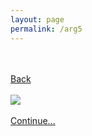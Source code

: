 ```yaml
---
layout: page
permalink: /arg5
---
```


<html>
    <head>

<script src="https://cdnjs.cloudflare.com/ajax/libs/crypto-js/4.1.1/crypto-js.min.js"></script>
<script>
  document.addEventListener('DOMContentLoaded', function () {
    const hashedPassword = '';

    const checkPassword = () => {
      const inputPassword = prompt('Please enter your password:');
      if (!inputPassword) {
        return false;
      }

      const hashedInput = CryptoJS.SHA256(inputPassword).toString(CryptoJS.enc.Hex);
      return hashedInput === hashedPassword;
    };

    if (!checkPassword()) {
      document.body.innerHTML = 'Access denied. Wrong password.';
    }
  });
</script>
<style>
            .my_head
            {
                font-family:    roboto, sans-serif;
                font-size:      25px;
                font-weight:    bold;
            }
   </style>
   <style>
            .my_body
            {
                font-family:    roboto, sans-serif;
                font-size:      20px;
                font-weight:    light;
                
            }
   </style>
   </head>

<body>

<br>

<br>
<a href="/arg1/">Back</a><br><br>
<img src="/img/arg/"><br><br>
<a href="/arg2/">Continue...</a><br><br>
<br>
